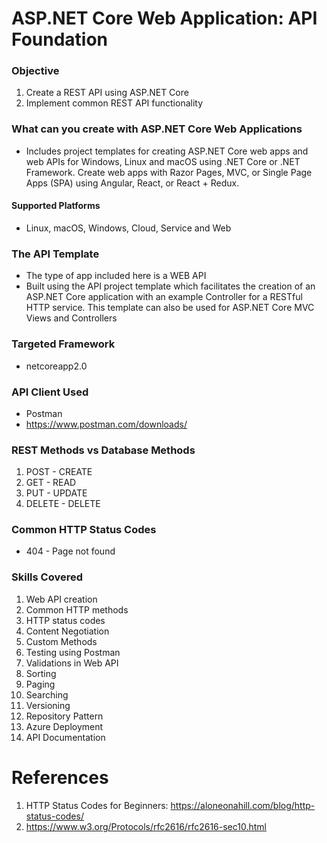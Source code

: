 # ASP.NET Core Web Application: API Foundation

### Objective
1. Create a REST API using ASP.NET Core
2. Implement common REST API functionality

### What can you create with ASP.NET Core Web Applications
- Includes project templates for creating ASP.NET Core web apps and web APIs for Windows, Linux and macOS using .NET Core or .NET Framework. Create web apps with Razor Pages, MVC, or Single Page Apps (SPA) using Angular, React, or React + Redux.

#### Supported Platforms
- Linux, macOS, Windows, Cloud, Service and Web

### The API Template
- The type of app included here is a WEB API
- Built using the API project template which facilitates the creation of an ASP.NET Core application with an example Controller for a RESTful HTTP service. This template can also be used for ASP.NET Core MVC Views and Controllers

### Targeted Framework
- netcoreapp2.0

### API Client Used
- Postman
- https://www.postman.com/downloads/

### REST Methods vs Database Methods
1. POST - CREATE
2. GET - READ
3. PUT - UPDATE
4. DELETE - DELETE

### Common HTTP Status Codes
- 404 - Page not found

### Skills Covered
1. Web API creation
2. Common HTTP methods
3. HTTP status codes
4. Content Negotiation
5. Custom Methods
6. Testing using Postman
7. Validations in Web API
8. Sorting
9. Paging
10. Searching
11. Versioning
12. Repository Pattern
13. Azure Deployment
14. API Documentation

# References
1. HTTP Status Codes for Beginners: https://aloneonahill.com/blog/http-status-codes/
2. https://www.w3.org/Protocols/rfc2616/rfc2616-sec10.html